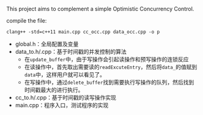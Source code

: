 This project aims to complement a simple Optimistic Concurrency Control.

compile the file:

```shell
clang++ -std=c++11 main.cpp cc_occ.cpp data_occ.cpp -o p
```

- global.h：全局配置及变量
- data_to.h/.cpp：基于时间戳的并发控制的算法
  - 在`update_buffer`中，由于写操作会引起读操作和预写操作的连锁反应
  - 在读操作中，首先取出需要读的`readExcuteEntry`，然后将`data_`的值赋到`data`中，这样用户就可以看见了。
  - 在写操作中，通过`delete_buffer`找到需要执行写操作的队列，然后找到时间戳最大的进行执行。
- cc_to.h/.cpp：基于时间戳的读写操作实现
- main.cpp：程序入口，测试程序的实现